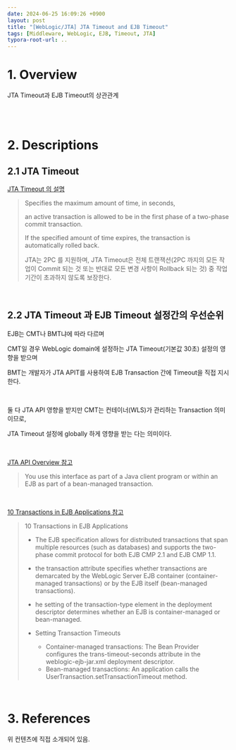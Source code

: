 ```yaml
---
date: 2024-06-25 16:09:26 +0900
layout: post
title: "[WebLogic/JTA] JTA Timeout and EJB Timeout"
tags: [Middleware, WebLogic, EJB, Timeout, JTA]
typora-root-url: ..
---
```


# 1. Overview
JTA Timeout과 EJB Timeout의 상관관계


<br><br>


# 2. Descriptions

## 2.1 JTA Timeout

[JTA Timeout 의 설명](https://docs.oracle.com/en/middleware/standalone/weblogic-server/14.1.1.0/wlmbr/mbeans/JTAMBean.html#TimeoutSeconds)

> Specifies the maximum amount of time, in seconds,
>
> an active transaction is allowed to be in the first phase of a two-phase commit transaction.
>
> If the specified amount of time expires, the transaction is automatically rolled back. 
>
> 
>
> JTA는 2PC 를 지원하며, JTA Timeout은 전체 트랜잭션(2PC 까지의 모든 작업이 Commit 되는 것 또는 반대로 모든 변경 사항이 Rollback 되는 것) 중 작업 기간이 초과하지 않도록 보장한다.

<br>


## 2.2 JTA Timeout 과 EJB Timeout 설정간의 우선순위

EJB는 CMT나 BMT냐에 따라 다르며

CMT일 경우 WebLogic domain에 설정하는 JTA Timeout(기본값 30초) 설정의 영향을 받으며

BMT는 개발자가 JTA APIT를 사용하여 EJB Transaction 간에 Timeout을 직접 지시한다.

<br>

둘 다 JTA API 영향을 받지만 CMT는 컨테이너(WLS)가 관리하는 Transaction 의미이므로,

JTA Timeout 설정에 globally 하게 영향을 받는 다는 의미이다.

<br>

[JTA API Overview 참고](https://docs.oracle.com/en/middleware/standalone/weblogic-server/14.1.1.0/wljta/jtaapi.html#GUID-F1E79DA6-7A95-4FB5-B341-839D7A2D30AE)

> You use this interface as part of a Java client program or within an EJB as part of a bean-managed transaction.

<br>

[10 Transactions in EJB Applications 참고](https://docs.oracle.com/en/middleware/standalone/weblogic-server/14.1.1.0/wljta/trxejb.html#GUID-357B74F6-6D08-45B3-B203-3EE0DEB00D46)

>  10 Transactions in EJB Applications
>
> * The EJB specification allows for distributed transactions that span multiple resources (such as databases) and supports the two-phase commit protocol for both EJB CMP 2.1 and EJB CMP 1.1.
> * the transaction attribute specifies whether transactions are demarcated by the WebLogic Server EJB container (container-managed transactions) or by the EJB itself (bean-managed transactions).
> * he setting of the transaction-type element in the deployment descriptor determines whether an EJB is container-managed or bean-managed.
>
> 
>
> * Setting Transaction Timeouts
>   * Container-managed transactions: The Bean Provider configures the trans-timeout-seconds attribute in the weblogic-ejb-jar.xml deployment descriptor.
>   * Bean-managed transactions: An application calls the UserTransaction.setTransactionTimeout method. 

<br>


# 3. References

위 컨텐츠에 직접 소개되어 있음.
